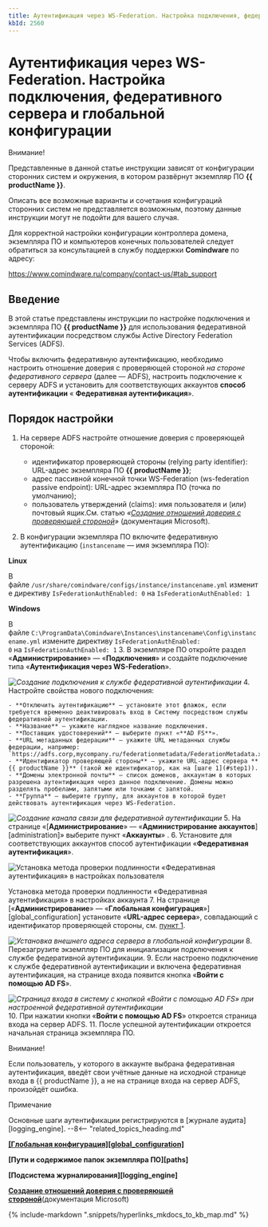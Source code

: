 ```yaml
---
title: Аутентификация через WS-Federation. Настройка подключения, федеративного сервера и глобальной конфигурации
kbId: 2560
---
```


# Аутентификация через WS-Federation. Настройка подключения, федеративного сервера и глобальной конфигурации

Внимание!

Представленные в данной статье инструкции зависят от конфигурации сторонних систем и окружения, в котором развёрнут экземпляр ПО **{{ productName }}**.

Описать все возможные варианты и сочетания конфигураций сторонних систем не представляется возможным, поэтому данные инструкции могут не подойти для вашего случая.

Для корректной настройки конфигурации контроллера домена, экземпляра ПО и компьютеров конечных пользователей следует обратиться за консультацией в службу поддержки **Comindware** по адресу:

<https://www.comindware.ru/company/contact-us/#tab_support>

## Введение

В этой статье представлены инструкции по настройке подключения и экземпляра ПО **{{ productName }}** для использования федеративной аутентификации посредством службы Active Directory Federation Services (ADFS).

Чтобы включить федеративную аутентификацию, необходимо настроить отношение доверия с проверяющей стороной *на стороне федеративного сервера* (далее — ADFS), настроить подключение к серверу ADFS и установить для соответствующих аккаунтов **способ аутентификации** « **Федеративная аутентификация**».

## Порядок настройки

1. На сервере ADFS настройте отношение доверия с проверяющей стороной:

    - идентификатор проверяющей стороны (relying party identifier): URL-адрес экземпляра ПО **{{ productName }}**;
    - адрес пассивной конечной точки WS-Federation (ws-federation passive endpoint): URL-адрес экземпляра ПО (точка по умолчанию);
    - пользователь утверждений (claims): имя пользователя и (или) почтовый ящик.См. статью *«[Создание отношений доверия с проверяющей стороной](https://learn.microsoft.com/ru-ru/windows-server/identity/ad-fs/operations/create-a-relying-party-trust)»* (документация Microsoft).
2. В конфигурации экземпляра ПО включите федеративную аутентификацию (`instancename` — имя экземпляра ПО):

**Linux**

В файле `/usr/share/comindware/configs/instance/instancename.yml` измените директиву `IsFederationAuthEnabled: 0` на `IsFederationAuthEnabled: 1`

**Windows**

В файле `C:\ProgramData\Comindware\Instances\instancename\Config\instancename.yml` измените директиву `IsFederationAuthEnabled: 0` на `IsFederationAuthEnabled: 1`
3. В экземпляре ПО откройте раздел «**Администрирование**» — «**Подключения**» и создайте подключение типа «**Аутентификация через WS-Federation**».

_![Создание подключения к службе федеративной аутентификации](https://kb.comindware.ru/assets/img_63bcedfaa4127.png)_
4. Настройте свойства нового подключения:

    - **Отключить аутентификацию** — установите этот флажок, если требуется временно деактивировать вход в Систему посредством службы федеративной аутентификации.
    - **Название** — укажите наглядное название подключения.
    - **Поставщик удостоверений** — выберите пункт «**AD FS**».
    - **URL метаданных федерации** — укажите URL метаданных службы федерации, например: `https://adfs.corp,mycompany.ru/federationmetadata/FederationMetadata.xml`
    - **Идентификатор проверяющей стороны** — укажите URL-адрес сервера **{{ productName }}** (такой же идентификатор, как на [шаге 1](#step1)).
    - **Домены электронной почты** — список доменов, аккаунтам в которых разрешена аутентификация через данное подключение. Домены можно разделять пробелами, запятыми или точками с запятой.
    - **Группа** — выберите группу, для аккаунтов в которой будет действовать аутентификация через WS-Federation.
_![Создание канала связи для федеративной аутентификации](https://kb.comindware.ru/assets/img_63bcee771da92.png)_
5. На странице «[**Администрирование**» — «**Администрирование аккаунтов**][administration]» выберите пункт «**Аккаунты**» *‌*.
6. Установите для соответствующих аккаунтов способ аутентификации «**Федеративная аутентификация**».

![Установка метода проверки подлинности «Федеративная аутентификация» в настройках пользователя](https://kb.comindware.ru/assets/img_63bceec6da277.png)

Установка метода проверки подлинности «Федеративная аутентификация» в настройках аккаунта
7. На странице [«**Администрирование**» — «**Глобальная конфигурация**»][global_configuration] установите «**URL-адрес сервера**», совпадающий с идентификатор проверяющей стороны, см. [пункт 1](#step1).

_![Установка внешнего адреса сервера в глобальной конфигурации](https://kb.comindware.ru/assets/img_6641de64d4f80.png)_
8. Перезагрузите экземпляр ПО для инициализации подключения к службе федеративной аутентификации.
9. Если настроено подключение к службе федеративной аутентификации и включена федеративная аутентификация, на странице входа появится кнопка «**Войти с помощью AD FS**».

_![Страница входа в систему с кнопкой «Войти с помощью AD FS» при настроенной федеративной аутентификации](https://kb.comindware.ru/assets/img_63bcef91c61ae.png)_
10. При нажатии кнопки «**Войти с помощью AD FS**» откроется страница входа на сервер ADFS.
11. После успешной аутентификации откроется начальная страница экземпляра ПО.

Внимание!

Если пользователь, у которого в аккаунте выбрана федеративная аутентификация, введёт свои учётные данные на исходной странице входа в {{ productName }}, а не на странице входа на сервер ADFS, произойдёт ошибка.

Примечание


Основные шаги аутентификации регистрируются в [журнале аудита][logging_engine].
--8<-- "related_topics_heading.md"

**[[Глобальная конфигурация][global_configuration]](https://kb.comindware.ru/article.php?id=2310)**

**[Пути и содержимое папок экземпляра ПО][paths]**

**[Подсистема журналирования][logging_engine]**

**[Создание отношений доверия с проверяющей стороной](https://learn.microsoft.com/ru-ru/windows-server/identity/ad-fs/operations/create-a-relying-party-trust)**(документация Microsoft)



{% include-markdown ".snippets/hyperlinks_mkdocs_to_kb_map.md" %}
